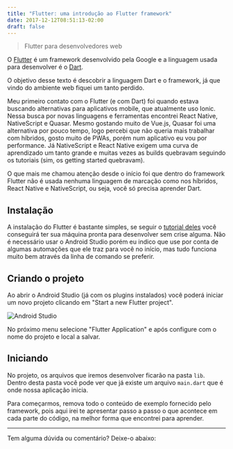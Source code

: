 ```yaml
---
title: "Flutter: uma introdução ao Flutter framework"
date: 2017-12-12T08:51:13-02:00
draft: false
---
```


> Flutter para desenvolvedores web

O [Flutter](https://flutter.io) é um framework desenvolvido pela Google e a linguagem usada para desenvolver é o [Dart](https://dartlang.org).

O objetivo desse texto é descobrir a linguagem Dart e o framework, já que vindo do ambiente web fiquei um tanto perdido.

Meu primeiro contato com o Flutter (e com Dart) foi quando estava buscando alternativas para aplicativos mobile, que atualmente uso Ionic. Nessa busca por novas linguagens e ferramentas encontrei React Native, NativeScript e Quasar. Mesmo gostando muito de Vue.js, Quasar foi uma alternativa por pouco tempo, logo percebi que não queria mais trabalhar com híbridos, gosto muito de PWAs, porém num aplicativo eu vou por performance. Já NativeScript e React Native exigem uma curva de aprendizado um tanto grande e muitas vezes as builds quebravam seguindo os tutoriais (sim, os getting started quebravam).

O que mais me chamou atenção desde o início foi que dentro do framework Flutter não é usada nenhuma linguagem de marcação como nos híbridos, React Native e NativeScript, ou seja, você só precisa aprender Dart.

## Instalação

A instalação do Flutter é bastante simples, se seguir o [tutorial deles](https://flutter.io/setup/) você conseguirá ter sua máquina pronta para desenvolver sem crise alguma. Não é necessário usar o Android Studio porém eu indico que use por conta de algumas automações que ele traz para você no início, mas tudo funciona muito bem através da linha de comando se preferir.

## Criando o projeto

Ao abrir o Android Studio (já com os plugins instalados) você poderá iniciar um novo projeto clicando em "Start a new Flutter project".

![Android Studio](/img/android-studio.png)

No próximo menu selecione "Flutter Application" e após configure com o nome do projeto e local a salvar.

## Iniciando

No projeto, os arquivos que iremos desenvolver ficarão na pasta `lib`. Dentro desta pasta você pode ver que já existe um arquivo `main.dart` que é onde nossa aplicação inicia.

Para começarmos, remova todo o conteúdo de exemplo fornecido pelo framework, pois aqui irei te apresentar passo a passo o que acontece em cada parte do código, na melhor forma que encontrei para aprender.

---

Tem alguma dúvida ou comentário? Deixe-o abaixo:
